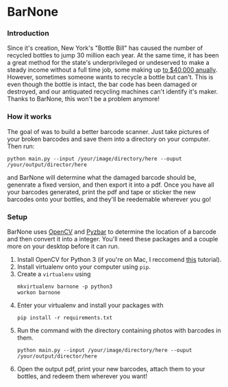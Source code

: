# BarNone
### Introduction
Since it's creation, New York's "Bottle Bill" has caused the number of recycled bottles to jump 30 million each year.  At the same time, it has been a great method for the state's underprivileged or undeserved to make a steady income without a full time job, some making up [to $40,000 anually](http://gothamist.com/2018/08/08/nyc_canning_recyclables.php).  However, sometimes someone wants to recycle a bottle but can't.  This is even though the bottle is intact, the bar code has been damaged or destroyed, and our antiquated recycling machines can't identify it's maker.  Thanks to BarNone, this won't be a problem anymore!

### How it works
The goal of was to build a better barcode scanner.  Just take pictures of your broken barcodes and save them into a directory on your computer.  Then run:

```
python main.py --input /your/image/directory/here --ouput /your/output/director/here
```
and BarNone will determine what the damaged barcode should be, genenrate a fixed version, and then export it into a pdf.  Once you have all your barcodes generated, print the pdf and tape or sticker the new barcodes onto your bottles, and they'll be reedemable wherever you go!

### Setup
BarNone uses [OpenCV](https://opencv.org/) and [Pyzbar](https://pypi.org/project/pyzbar/) to determine the location of a barcode and then convert it into a integer.  You'll need these packages and a couple more on your desktop before it can run.
1.  Install OpenCV for Python 3 (if you're on Mac, I reccomend [this](https://www.learnopencv.com/install-opencv3-on-macos/) tutorial).
2.  Install virtualenv onto your computer using `pip`.
3.  Create a `virtualenv` using
    ```
    mkvirtualenv barnone -p python3
    workon barnone
    ```
4.  Enter your virtualenv and install your packages with
    ```
    pip install -r requirements.txt
    ```
5.  Run the command with the directory containing photos with barcodes in them.
    ```
    python main.py --input /your/image/directory/here --ouput /your/output/director/here
    ```
6.  Open the output pdf, print your new barcodes, attach them to your bottles, and redeem them wherever you want!